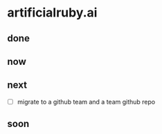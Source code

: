 # artificialruby.ai


## done

## now

## next
* [ ] migrate to a github team and a team github repo

## soon